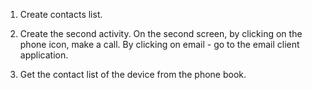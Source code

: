 1. Create contacts list.

2. Create the second activity. On the second screen, by clicking on the phone icon, make a call. 
By clicking on email - go to the email client application.

3. Get the contact list of the device from the phone book.
